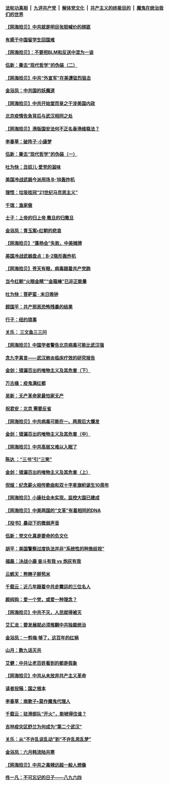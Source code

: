 ####  [法轮功真相](../../../../basic/blob/master/README.md?t=06271231) &nbsp;|&nbsp; [九评共产党](../../../../9ping.md/blob/master/README.md?t=06271231) &nbsp;|&nbsp; [解体党文化](../../../../jtdwh.md/blob/master/README.md?t=06271231)  &nbsp;|&nbsp; [共产主义的终极目的](../../../../gczydzjmd.md/blob/master/README.md?t=06271231) &nbsp;|&nbsp; [魔鬼在统治我们的世界](../../../../mgztzwmdsj.md/blob/master/README.md?t=06271231) 

#### [【网海拾贝】中共就是明目张胆喊价的绑匪](../pages/nsc993/n12215381.md?t=06271231) 

#### [有感于中国留学生回国难](../pages/nsc993/n12212960.md?t=06271231) 

#### [【网海拾贝】：不要把BLM和反送中混为一谈](../pages/nsc993/n12213076.md?t=06271231) 

#### [伍新：撕去“现代哲学”的伪装（二）](../pages/nsc993/n12211310.md?t=06271231) 

#### [【网海拾贝】中共“外宣军”在美遭猛烈狙击](../pages/nsc993/n12211190.md?t=06271231) 

#### [金浴凤：中共国的妖魔道](../pages/nsc993/n12208163.md?t=06271231) 

#### [【网海拾贝】中共开始堂而皇之干涉美国内政](../pages/nsc993/n12205646.md?t=06271231) 

#### [北京疫情告急背后与武汉相同之处](../pages/nsc993/n12201610.md?t=06271231) 

#### [【网海拾贝】港版国安法何不正名香港维稳法？](../pages/nsc993/n12203675.md?t=06271231) 

#### [李春草：破阵子·小康梦](../pages/nsc993/n12202996.md?t=06271231) 

#### [伍新：撕去“现代哲学”的伪装（一）](../pages/nsc993/n12202666.md?t=06271231) 

#### [吐为快：丑奴儿·爱党的滋味](../pages/nsc993/n12202630.md?t=06271231) 

#### [美国冷战武器今派用场 B-1B轰炸机](../pages/nsc993/n12202368.md?t=06271231) 

#### [理悟：垃圾桂冠“21世纪马克思主义”](../pages/nsc993/n12201220.md?t=06271231) 

#### [千瑞：渔家傲](../pages/nsc993/n12201174.md?t=06271231) 

#### [士子：上帝的归上帝 撒旦的归撒旦](../pages/nsc993/n12199902.md?t=06271231) 

#### [金浴凤：青玉案•红朝的悲哀](../pages/nsc993/n12199650.md?t=06271231) 

#### [【网海拾贝】“蓬杨会”失败，中美摊牌](../pages/nsc993/n12199598.md?t=06271231) 

#### [美国冷战武器盘点：B-2隐形轰炸机](../pages/nsc993/n12199226.md?t=06271231) 

#### [【网海拾贝】苍天有眼，病毒跟着共产党跑](../pages/nsc993/n12197648.md?t=06271231) 

#### [当今红朝“火眼金睛”“金箍棒”已非正能量](../pages/nsc993/n12196834.md?t=06271231) 

#### [吐为快：菩萨蛮 · 末日晚钟](../pages/nsc993/n12196689.md?t=06271231) 

#### [顾国平：共产邪恶恐怖残暴的结果](../pages/nsc993/n12195238.md?t=06271231) 

#### [行子：纽约琐事](../pages/nsc993/n12194752.md?t=06271231) 

#### [关乐： 三文鱼三三问](../pages/nsc993/n12194626.md?t=06271231) 

#### [【网海拾贝】中国学者警告北京病毒可能比武汉强](../pages/nsc993/n12193964.md?t=06271231) 

#### [念九字真言——武汉肺炎临床疗效的研究报告](../pages/nsc993/n12190804.md?t=06271231) 

#### [金剑：错漏百出的唯物主义及其危害（下）](../pages/nsc993/n12191909.md?t=06271231) 

#### [万古缘：疫鬼满红都](../pages/nsc993/n12191847.md?t=06271231) 

#### [吴新：无产革命家最怕家无产](../pages/nsc993/n12191806.md?t=06271231) 

#### [祝君安：北京 需要反省](../pages/nsc993/n12191766.md?t=06271231) 

#### [【网海拾贝】中共病毒可能在一、两周后大爆发](../pages/nsc993/n12190517.md?t=06271231) 

#### [金剑：错漏百出的唯物主义及其危害（中）](../pages/nsc993/n12188778.md?t=06271231) 

#### [【网海拾贝】中共高层又难以入眠了](../pages/nsc993/n12188425.md?t=06271231) 

#### [陈达 ：“三书”引“三笑”](../pages/nsc993/n12187929.md?t=06271231) 

#### [金剑：错漏百出的唯物主义及其危害（上）](../pages/nsc993/n12186502.md?t=06271231) 

#### [倪娅：纪念薪火相传歌曲和双十字星旗帜诞生10周年](../pages/nsc993/n12186439.md?t=06271231) 

#### [【网海拾贝】小康社会未实现，监控大国已建成](../pages/nsc993/n12185468.md?t=06271231) 

#### [【网海拾贝】中美两国的“文革”有着相同的DNA](../pages/nsc993/n12184487.md?t=06271231) 

#### [【投书】暴动下的微弱声音](../pages/nsc993/n12183493.md?t=06271231) 

#### [伍新：党文化真是要命的负文化](../pages/nsc993/n12182742.md?t=06271231) 

#### [胡平：美国警察过度执法并非“系统性的种族歧视”](../pages/nsc993/n12182713.md?t=06271231) 

#### [福磊：决战小康 奋斗有我 vs 炮灰有我](../pages/nsc993/n12182693.md?t=06271231) 

#### [云鹤天：熊瞎子掰苞米](../pages/nsc993/n12182680.md?t=06271231) 

#### [千载云：近几年跟着中共走霉运的三位名人](../pages/nsc993/n12182649.md?t=06271231) 

#### [颜纯钩：爱一个党，或爱一种理念？](../pages/nsc993/n12182640.md?t=06271231) 

#### [【网海拾贝】中共不灭，人民就得被灭](../pages/nsc993/n12180698.md?t=06271231) 

#### [艾汇龙：要发展就必须推翻中共独裁统治](../pages/nsc993/n12180647.md?t=06271231) 

#### [金浴凤：一剪梅·够了，这百年的红祸](../pages/nsc993/n12180002.md?t=06271231) 

#### [山月：数九话灭共](../pages/nsc993/n12179940.md?t=06271231) 

#### [艾健：中共让老百姓看到的都是假象](../pages/nsc993/n12179778.md?t=06271231) 

#### [【网海拾贝】中共从未放弃共产主义革命](../pages/nsc993/n12176687.md?t=06271231) 

#### [读者投稿：国之根本](../pages/nsc993/n12176662.md?t=06271231) 

#### [李春草：南歌子•莫作魔鬼代理人](../pages/nsc993/n12176610.md?t=06271231) 

#### [千载云：驻港部队“开火”，能唬得住谁？](../pages/nsc993/n12176028.md?t=06271231) 

#### [吉林疫灾区舒兰为何成为“第二个武汉”](../pages/nsc993/n12172816.md?t=06271231) 

#### [关乐：从“不许乱说乱动”到“不许乱思乱梦”](../pages/nsc993/n12174760.md?t=06271231) 

#### [金浴凤：六月韩流陆共寒](../pages/nsc993/n12174739.md?t=06271231) 

#### [【网海拾贝】中共之毒辣远超一般人想像](../pages/nsc993/n12174574.md?t=06271231) 

#### [佟一凡：不可忘记的日子——八九六四](../pages/nsc993/n12174371.md?t=06271231) 

